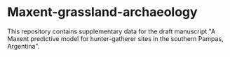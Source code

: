 # Maxent-grassland-archaeology
This repository contains supplementary data for the draft manuscript "A Maxent predictive model for hunter-gatherer sites in the southern Pampas, Argentina".
